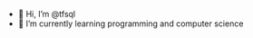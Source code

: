 - 👋 Hi, I’m @tfsql
- 🌱 I’m currently learning programming and computer science

<!---
tfsql/tfsql is a ✨ special ✨ repository because its `README.md` (this file) appears on your GitHub profile.
You can click the Preview link to take a look at your changes.
--->
